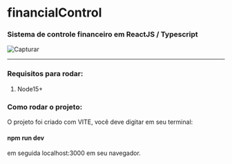 # financialControl
### Sistema de controle financeiro em ReactJS / Typescript

![Capturar](https://user-images.githubusercontent.com/70414550/150655720-16611197-f14f-4075-8707-b401de8aa86d.png)

<hr/>

### Requisitos para rodar: 
1. Node15+

### Como rodar o projeto:
O projeto foi criado com VITE, você deve digitar em seu terminal:
#### npm run dev 
em seguida localhost:3000 em seu navegador.
